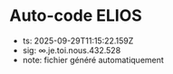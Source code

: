 # Auto-code ELIOS
- ts: 2025-09-29T11:15:22.159Z
- sig: ∞.je.toi.nous.432.528
- note: fichier généré automatiquement